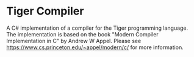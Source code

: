 # Tiger Compiler

A C# implementation of a compiler for the Tiger programming language.
The implementation is based on the book "Modern Compiler Implementation in C" by Andrew W Appel.
Please see https://www.cs.princeton.edu/~appel/modern/c/ for more information.

